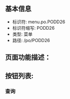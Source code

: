 
## 基本信息

- 标识符: menu.po.PODD26
- 标识符缩写: PODD26
- 类型: 菜单
- 路径: /po/PODD26

## 页面功能描述：





## 按钮列表:


### 查询


